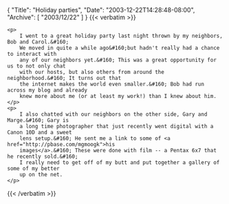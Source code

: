 {
  "Title": "Holiday parties",
  "Date": "2003-12-22T14:28:48-08:00",
  "Archive": [
    "2003/12/22"
  ]
}
{{< verbatim >}}

    <p>
        I went to a great holiday party last night thrown by my neighbors, Bob and Carol.&#160;
        We moved in quite a while ago&#160;but hadn't really had a chance to interact with
        any of our neighbors yet.&#160; This was a great opportunity for us to not only chat
        with our hosts, but also others from around the neighborhood.&#160; It turns out that
        the internet makes the world even smaller.&#160; Bob had run across my blog and already
        knew more about me (or at least my work!) than I knew about him.
    </p>
    <p>
        I also chatted with our neighbors on the other side, Gary and Marge.&#160; Gary is
        a long time photographer that just recently went digital with a Canon 10D and a sweet
        lens setup.&#160; He sent me a link to some of <a href="http://pbase.com/mgmoogk">his
        images</a>.&#160; These were done with film -- a Pentax 6x7 that he recently sold.&#160;
        I really need to get off of my butt and put together a gallery of some of my better
        up on the net.
    </p>

{{< /verbatim >}}
